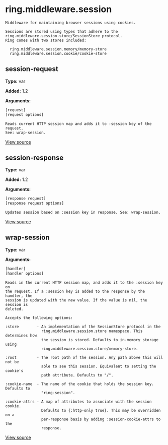 # ring.middleware.session


```
Middleware for maintaining browser sessions using cookies.

Sessions are stored using types that adhere to the
ring.middleware.session.store/SessionStore protocol.
Ring comes with two stores included:

  ring.middleware.session.memory/memory-store
  ring.middleware.session.cookie/cookie-store
```

## session-request
**Type:** var

**Added:** 1.2


**Arguments:**
```clojure
[request]
[request options]
```
```
Reads current HTTP session map and adds it to :session key of the request.
See: wrap-session.
```

[View source](http://github.com/ring-clojure/ring/blob/1.8.1/ring-core/src/ring/middleware/session.clj#L32)
## session-response
**Type:** var

**Added:** 1.2


**Arguments:**
```clojure
[response request]
[response request options]
```
```
Updates session based on :session key in response. See: wrap-session.

```

[View source](http://github.com/ring-clojure/ring/blob/1.8.1/ring-core/src/ring/middleware/session.clj#L66)
## wrap-session
**Type:** var



**Arguments:**
```clojure
[handler]
[handler options]
```
```
Reads in the current HTTP session map, and adds it to the :session key on
the request. If a :session key is added to the response by the handler, the
session is updated with the new value. If the value is nil, the session is
deleted.

Accepts the following options:

:store        - An implementation of the SessionStore protocol in the
                ring.middleware.session.store namespace. This determines how
                the session is stored. Defaults to in-memory storage using
                ring.middleware.session.store/memory-store.

:root         - The root path of the session. Any path above this will not be
                able to see this session. Equivalent to setting the cookie's
                path attribute. Defaults to "/".

:cookie-name  - The name of the cookie that holds the session key. Defaults to
                "ring-session".

:cookie-attrs - A map of attributes to associate with the session cookie.
                Defaults to {:http-only true}. This may be overridden on a
                per-response basis by adding :session-cookie-attrs to the
                response.
```

[View source](http://github.com/ring-clojure/ring/blob/1.8.1/ring-core/src/ring/middleware/session.clj#L77)